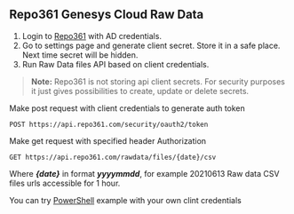 ## Repo361 Genesys Cloud Raw Data 
1. Login to [Repo361](https://apps.repo361.com/) with AD credentials.
2. Go to settings page and generate client secret. Store it in a safe place. Next time secret will be hidden. 
3. Run Raw Data files API based on client credentials.

> **Note:** Repo361 is not storing api client secrets. For security purposes it just gives possibilities to create, update or delete secrets.  

Make post request with client credentials to generate auth token 
```http
POST https://api.repo361.com/security/oauth2/token
```

Make get request with specified header Authorization
```http
GET https://api.repo361.com/rawdata/files/{date}/csv
```
Where ***{date}*** in format ***yyyymmdd***, for example 20210613
Raw data CSV files urls accessible for 1 hour.

You can try [PowerShell](https://github.com/Noralogix/repo361-genesyscloud/blob/main/Repo361-RawData-API.ps1 ) example with your own clint credentials
